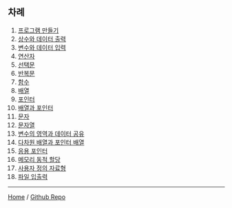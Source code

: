 ## 차례
1. [프로그램 만들기](/ch01/README.md)
2. [상수와 데이터 출력](/ch02/README.md)
3. [변수와 데이터 입력](/ch03/README.md)
4. [연산자](/ch04/README.md)
5. [선택문](/ch05/README.md)
6. [반복문](/ch06/README.md)
7. [함수](/ch07/README.md)
8. [배열](/ch08/README.md)
9. [포인터](/ch09/README.md)
10. [배열과 포인터](/ch10/README.md)
11. [문자](/ch11/README.md)
12. [문자열](/ch12/README.md)
13. [변수의 영역과 데이터 공유](/ch13/README.md)
14. [다차원 배열과 포인터 배열](/ch14/README.md)
15. [응용 포인터](/ch15/README.md)
16. [메모리 동적 할당](/ch16/README.md)
17. [사용자 정의 자료형](/ch17/README.md)
18. [파일 입출력](/ch18/README.md)
---
<p align=center>

[Home](https://dev-diver.github.io/honGongC_Jungle/) / [Github Repo](https://github.com/dev-diver/honGongC_Jungle/tree/page)
</p>